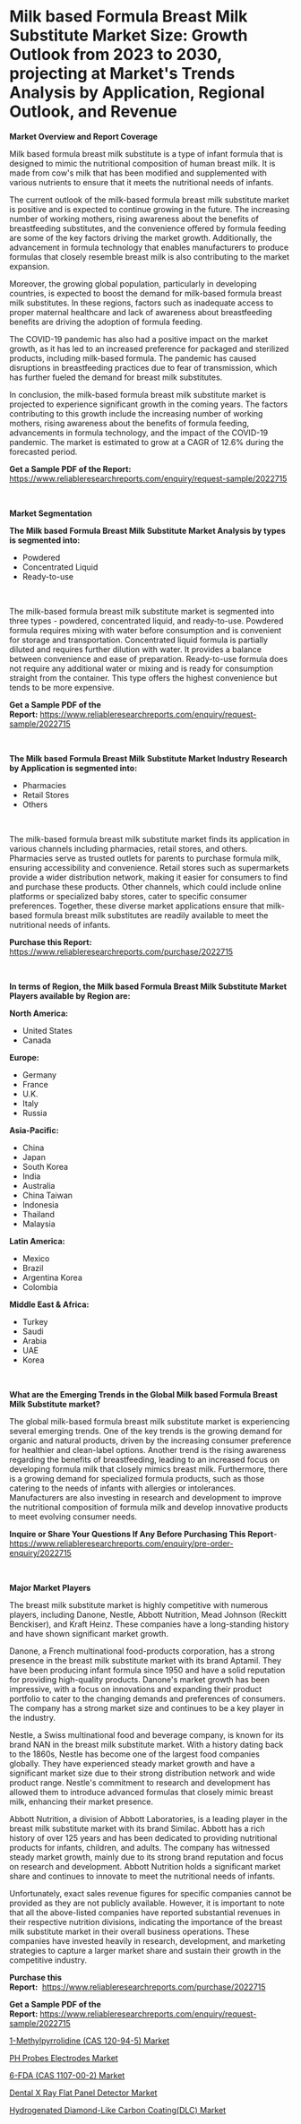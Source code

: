 <p><h1>Milk based Formula Breast Milk Substitute Market Size: Growth Outlook from 2023 to 2030, projecting at Market's Trends Analysis by Application, Regional Outlook, and Revenue</h1></p><p><strong>Market Overview and Report Coverage</strong></p>
<p><p>Milk based formula breast milk substitute is a type of infant formula that is designed to mimic the nutritional composition of human breast milk. It is made from cow's milk that has been modified and supplemented with various nutrients to ensure that it meets the nutritional needs of infants.</p><p>The current outlook of the milk-based formula breast milk substitute market is positive and is expected to continue growing in the future. The increasing number of working mothers, rising awareness about the benefits of breastfeeding substitutes, and the convenience offered by formula feeding are some of the key factors driving the market growth. Additionally, the advancement in formula technology that enables manufacturers to produce formulas that closely resemble breast milk is also contributing to the market expansion.</p><p>Moreover, the growing global population, particularly in developing countries, is expected to boost the demand for milk-based formula breast milk substitutes. In these regions, factors such as inadequate access to proper maternal healthcare and lack of awareness about breastfeeding benefits are driving the adoption of formula feeding.</p><p>The COVID-19 pandemic has also had a positive impact on the market growth, as it has led to an increased preference for packaged and sterilized products, including milk-based formula. The pandemic has caused disruptions in breastfeeding practices due to fear of transmission, which has further fueled the demand for breast milk substitutes.</p><p>In conclusion, the milk-based formula breast milk substitute market is projected to experience significant growth in the coming years. The factors contributing to this growth include the increasing number of working mothers, rising awareness about the benefits of formula feeding, advancements in formula technology, and the impact of the COVID-19 pandemic. The market is estimated to grow at a CAGR of 12.6% during the forecasted period.</p></p>
<p><strong>Get a Sample PDF of the Report:</strong> <a href="https://www.reliableresearchreports.com/enquiry/request-sample/2022715">https://www.reliableresearchreports.com/enquiry/request-sample/2022715</a></p>
<p>&nbsp;</p>
<p><strong>Market Segmentation</strong></p>
<p><strong>The Milk based Formula Breast Milk Substitute Market Analysis by types is segmented into:</strong></p>
<p><ul><li>Powdered</li><li>Concentrated Liquid</li><li>Ready-to-use</li></ul></p>
<p>&nbsp;</p>
<p><p>The milk-based formula breast milk substitute market is segmented into three types - powdered, concentrated liquid, and ready-to-use. Powdered formula requires mixing with water before consumption and is convenient for storage and transportation. Concentrated liquid formula is partially diluted and requires further dilution with water. It provides a balance between convenience and ease of preparation. Ready-to-use formula does not require any additional water or mixing and is ready for consumption straight from the container. This type offers the highest convenience but tends to be more expensive.</p></p>
<p><strong>Get a Sample PDF of the Report:</strong>&nbsp;<a href="https://www.reliableresearchreports.com/enquiry/request-sample/2022715">https://www.reliableresearchreports.com/enquiry/request-sample/2022715</a></p>
<p>&nbsp;</p>
<p><strong>The Milk based Formula Breast Milk Substitute Market Industry Research by Application is segmented into:</strong></p>
<p><ul><li>Pharmacies</li><li>Retail Stores</li><li>Others</li></ul></p>
<p>&nbsp;</p>
<p><p>The milk-based formula breast milk substitute market finds its application in various channels including pharmacies, retail stores, and others. Pharmacies serve as trusted outlets for parents to purchase formula milk, ensuring accessibility and convenience. Retail stores such as supermarkets provide a wider distribution network, making it easier for consumers to find and purchase these products. Other channels, which could include online platforms or specialized baby stores, cater to specific consumer preferences. Together, these diverse market applications ensure that milk-based formula breast milk substitutes are readily available to meet the nutritional needs of infants.</p></p>
<p><strong>Purchase this Report:</strong>&nbsp; <a href="https://www.reliableresearchreports.com/purchase/2022715">https://www.reliableresearchreports.com/purchase/2022715</a></p>
<p>&nbsp;</p>
<p><strong>In terms of Region, the Milk based Formula Breast Milk Substitute Market Players available by Region are:</strong></p>
<p>
    <p> <strong> North America: </strong>
        <ul>
            <li>United States</li>
            <li>Canada</li>
        </ul>
        </p> 
    <p> <strong> Europe: </strong>
        <ul>
            <li>Germany</li>
            <li>France</li>
            <li>U.K.</li>
            <li>Italy</li>
            <li>Russia</li>
        </ul>
        </p> 
    <p> <strong> Asia-Pacific: </strong>
        <ul>
            <li>China</li>
            <li>Japan</li>
            <li>South Korea</li>
            <li>India</li>
            <li>Australia</li>
            <li>China Taiwan</li>
            <li>Indonesia</li>
            <li>Thailand</li>
            <li>Malaysia</li>
        </ul>
        </p> 
    <p> <strong> Latin America: </strong>
        <ul>
            <li>Mexico</li>
            <li>Brazil</li>
            <li>Argentina Korea</li>
            <li>Colombia</li>
        </ul>
        </p> 
    <p> <strong> Middle East & Africa: </strong>
        <ul>
            <li>Turkey</li>
            <li>Saudi</li>
            <li>Arabia</li>
            <li>UAE</li>
            <li>Korea</li>
        </ul>
    </p>
    </p>
<p>&nbsp;</p>
<p><strong>What are the Emerging Trends in the Global Milk based Formula Breast Milk Substitute market?</strong></p>
<p><p>The global milk-based formula breast milk substitute market is experiencing several emerging trends. One of the key trends is the growing demand for organic and natural products, driven by the increasing consumer preference for healthier and clean-label options. Another trend is the rising awareness regarding the benefits of breastfeeding, leading to an increased focus on developing formula milk that closely mimics breast milk. Furthermore, there is a growing demand for specialized formula products, such as those catering to the needs of infants with allergies or intolerances. Manufacturers are also investing in research and development to improve the nutritional composition of formula milk and develop innovative products to meet evolving consumer needs.</p></p>
<p><strong>Inquire or Share Your Questions If Any Before Purchasing This Report</strong>- <a href="https://www.reliableresearchreports.com/enquiry/pre-order-enquiry/2022715">https://www.reliableresearchreports.com/enquiry/pre-order-enquiry/2022715</a></p>
<p>&nbsp;</p>
<p><strong>Major Market Players</strong></p>
<p><p>The breast milk substitute market is highly competitive with numerous players, including Danone, Nestle, Abbott Nutrition, Mead Johnson (Reckitt Benckiser), and Kraft Heinz. These companies have a long-standing history and have shown significant market growth.</p><p>Danone, a French multinational food-products corporation, has a strong presence in the breast milk substitute market with its brand Aptamil. They have been producing infant formula since 1950 and have a solid reputation for providing high-quality products. Danone's market growth has been impressive, with a focus on innovations and expanding their product portfolio to cater to the changing demands and preferences of consumers. The company has a strong market size and continues to be a key player in the industry.</p><p>Nestle, a Swiss multinational food and beverage company, is known for its brand NAN in the breast milk substitute market. With a history dating back to the 1860s, Nestle has become one of the largest food companies globally. They have experienced steady market growth and have a significant market size due to their strong distribution network and wide product range. Nestle's commitment to research and development has allowed them to introduce advanced formulas that closely mimic breast milk, enhancing their market presence.</p><p>Abbott Nutrition, a division of Abbott Laboratories, is a leading player in the breast milk substitute market with its brand Similac. Abbott has a rich history of over 125 years and has been dedicated to providing nutritional products for infants, children, and adults. The company has witnessed steady market growth, mainly due to its strong brand reputation and focus on research and development. Abbott Nutrition holds a significant market share and continues to innovate to meet the nutritional needs of infants.</p><p>Unfortunately, exact sales revenue figures for specific companies cannot be provided as they are not publicly available. However, it is important to note that all the above-listed companies have reported substantial revenues in their respective nutrition divisions, indicating the importance of the breast milk substitute market in their overall business operations. These companies have invested heavily in research, development, and marketing strategies to capture a larger market share and sustain their growth in the competitive industry.</p></p>
<p><strong>Purchase this Report:</strong>&nbsp;&nbsp;<a href="https://www.reliableresearchreports.com/purchase/2022715">https://www.reliableresearchreports.com/purchase/2022715</a></p>
<p></p>
<p><strong>Get a Sample PDF of the Report:</strong>&nbsp;<a href="https://www.reliableresearchreports.com/enquiry/request-sample/2022715">https://www.reliableresearchreports.com/enquiry/request-sample/2022715</a></p>
<p><p><a href="https://medium.com/@clock.fund.arm/analyzing-1-methylpyrrolidine-cas-120-94-5-market-global-industry-perspective-and-forecast-2023-41734eed948a">1-Methylpyrrolidine (CAS 120-94-5) Market</a></p><p><a href="https://github.com/gaydyna/Market-Research-Report-List-1/blob/main/ph-probes-electrodes-market.md">PH Probes Electrodes Market</a></p><p><a href="https://medium.com/@sake.use.loan/6-fda-cas-1107-00-2-nbsp-market-focuses-on-market-share-size-and-projected-forecast-till-2030-ca21741d93cc">6-FDA (CAS 1107-00-2) Market</a></p><p><a href="https://github.com/tamvrosiya/Market-Research-Report-List-1/blob/main/dental-x-ray-flat-panel-detector-market.md">Dental X Ray Flat Panel Detector Market</a></p><p><a href="https://medium.com/@wound.key.cure/hydrogenated-diamond-like-carbon-coating-dlc-market-size-and-market-trends-complete-industry-957f31c55a85">Hydrogenated Diamond-Like Carbon Coating(DLC) Market</a></p></p>